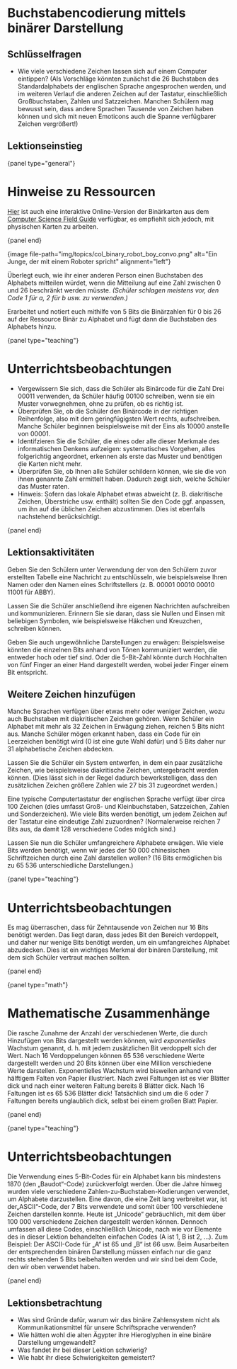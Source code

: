 # Buchstabencodierung mittels binärer Darstellung

## Schlüsselfragen

- Wie viele verschiedene Zeichen lassen sich auf einem Computer eintippen? (Als Vorschläge könnten zunächst die 26 Buchstaben des Standardalphabets der englischen Sprache angesprochen werden, und im weiteren Verlauf die anderen Zeichen auf der Tastatur, einschließlich Großbuchstaben, Zahlen und Satzzeichen. Manchen Schülern mag bewusst sein, dass andere Sprachen Tausende von Zeichen haben können und sich mit neuen Emoticons auch die Spanne verfügbarer Zeichen vergrößert!)

## Lektionseinstieg

{panel type="general"}

# Hinweise zu Ressourcen

[Hier](http://www.csfieldguide.org.nz/en/interactives/binary-cards/index.html?digits=8) ist auch eine interaktive Online-Version der Binärkarten aus dem [Computer Science Field Guide](http://www.csfieldguide.org.nz/) verfügbar, es empfiehlt sich jedoch, mit physischen Karten zu arbeiten.

{panel end}

{image file-path="img/topics/col_binary_robot_boy_convo.png" alt="Ein Junge, der mit einem Roboter spricht" alignment="left"}

Überlegt euch, wie ihr einer anderen Person einen Buchstaben des Alphabets mitteilen würdet, wenn die Mitteilung auf eine Zahl zwischen 0 und 26 beschränkt werden müsste. *(Schüler schlagen meistens vor, den Code 1 für a, 2 für b usw. zu verwenden.)*

Erarbeitet und notiert euch mithilfe von 5 Bits die Binärzahlen für 0 bis 26 auf der Ressource Binär zu Alphabet und fügt dann die Buchstaben des Alphabets hinzu.

{panel type="teaching"}

# Unterrichtsbeobachtungen

- Vergewissern Sie sich, dass die Schüler als Binärcode für die Zahl Drei 00011 verwenden, da Schüler häufig 00100 schreiben, wenn sie ein Muster vorwegnehmen, ohne zu prüfen, ob es richtig ist.
- Überprüfen Sie, ob die Schüler den Binärcode in der richtigen Reihenfolge, also mit dem geringfügigsten Wert rechts, aufschreiben. Manche Schüler beginnen beispielsweise mit der Eins als 10000 anstelle von 00001.
- Identifzieren Sie die Schüler, die eines oder alle dieser Merkmale des informatischen Denkens aufzeigen: systematisches Vorgehen, alles folgerichtig angeordnet, erkennen als erste das Muster und benötigen die Karten nicht mehr.
- Überprüfen Sie, ob Ihnen alle Schüler schildern können, wie sie die von ihnen genannte Zahl ermittelt haben. Dadurch zeigt sich, welche Schüler das Muster raten.
- Hinweis: Sofern das lokale Alphabet etwas abweicht (z. B. diakritische Zeichen, Überstriche usw. enthält) sollten Sie den Code ggf. anpassen, um ihn auf die üblichen Zeichen abzustimmen. Dies ist ebenfalls nachstehend berücksichtigt.

{panel end}

## Lektionsaktivitäten

Geben Sie den Schülern unter Verwendung der von den Schülern zuvor erstellten Tabelle eine Nachricht zu entschlüsseln, wie beispielsweise Ihren Namen oder den Namen eines Schriftstellers (z. B. 00001 00010 00010 11001 für ABBY).

Lassen Sie die Schüler anschließend ihre eigenen Nachrichten aufschreiben und kommunizieren. Erinnern Sie sie daran, dass sie Nullen und Einsen mit beliebigen Symbolen, wie beispielsweise Häkchen und Kreuzchen, schreiben können.

Geben Sie auch ungewöhnliche Darstellungen zu erwägen: Beispielsweise könnten die einzelnen Bits anhand von Tönen kommuniziert werden, die entweder hoch oder tief sind. Oder die 5-Bit-Zahl könnte durch Hochhalten von fünf Finger an einer Hand dargestellt werden, wobei jeder Finger einem Bit entspricht.

## Weitere Zeichen hinzufügen

Manche Sprachen verfügen über etwas mehr oder weniger Zeichen, wozu auch Buchstaben mit diakritischen Zeichen gehören. Wenn Schüler ein Alphabet mit mehr als 32 Zeichen in Erwägung ziehen, reichen 5 Bits nicht aus. Manche Schüler mögen erkannt haben, dass ein Code für ein Leerzeichen benötigt wird (0 ist eine gute Wahl dafür) und 5 Bits daher nur 31 alphabetische Zeichen abdecken.

Lassen Sie die Schüler ein System entwerfen, in dem ein paar zusätzliche Zeichen, wie beispielsweise diakritische Zeichen, untergebracht werden können. (Dies lässt sich in der Regel dadurch bewerkstelligen, dass den zusätzlichen Zeichen größere Zahlen wie 27 bis 31 zugeordnet werden.)

Eine typische Computertastatur der englischen Sprache verfügt über circa 100 Zeichen (dies umfasst Groß- und Kleinbuchstaben, Satzzeichen, Zahlen und Sonderzeichen). Wie viele Bits werden benötigt, um jedem Zeichen auf der Tastatur eine eindeutige Zahl zuzuordnen? (Normalerweise reichen 7 Bits aus, da damit 128 verschiedene Codes möglich sind.)

Lassen Sie nun die Schüler umfangreichere Alphabete erwägen. Wie viele Bits werden benötigt, wenn wir jedes der 50 000 chinesischen Schriftzeichen durch eine Zahl darstellen wollen? (16 Bits ermöglichen bis zu 65 536 unterschiedliche Darstellungen.)

{panel type="teaching"}

# Unterrichtsbeobachtungen

Es mag überraschen, dass für Zehntausende von Zeichen nur 16 Bits benötigt werden. Das liegt daran, dass jedes Bit den Bereich verdoppelt, und daher nur wenige Bits benötigt werden, um ein umfangreiches Alphabet abzudecken. Dies ist ein wichtiges Merkmal der binären Darstellung, mit dem sich Schüler vertraut machen sollten.

{panel end}

{panel type="math"}

# Mathematische Zusammenhänge

Die rasche Zunahme der Anzahl der verschiedenen Werte, die durch Hinzufügen von Bits dargestellt werden können, wird *exponentielles* Wachstum genannt, d. h. mit jedem zusätzlichen Bit verdoppelt sich der Wert. Nach 16 Verdoppelungen können 65 536 verschiedene Werte dargestellt werden und 20 Bits können über eine Million verschiedene Werte darstellen. Exponentielles Wachstum wird bisweilen anhand von hälftigem Falten von Papier illustriert. Nach zwei Faltungen ist es vier Blätter dick und nach einer weiteren Faltung bereits 8 Blätter dick. Nach 16 Faltungen ist es 65 536 Blätter dick! Tatsächlich sind um die 6 oder 7 Faltungen bereits unglaublich dick, selbst bei einem großen Blatt Papier.

{panel end}

{panel type="teaching"}

# Unterrichtsbeobachtungen

Die Verwendung eines 5-Bit-Codes für ein Alphabet kann bis mindestens 1870 (den „Baudot“-Code) zurückverfolgt werden. Über die Jahre hinweg wurden viele verschiedene Zahlen-zu-Buchstaben-Kodierungen verwendet, um Alphabete darzustellen. Eine davon, die eine Zeit lang verbreitet war, ist der„ASCII“-Code, der 7 Bits verwendete und somit über 100 verschiedene Zeichen darstellen konnte. Heute ist „Unicode“ gebräuchlich, mit dem über 100 000 verschiedene Zeichen dargestellt werden können. Dennoch umfassen all diese Codes, einschließlich Unicode, nach wie vor Elemente des in dieser Lektion behandelten einfachen Codes (A ist 1, B ist 2, ...). Zum Beispiel: Der ASCII-Code für „A“ ist 65 und „B“ ist 66 usw. Beim Ausarbeiten der entsprechenden binären Darstellung müssen einfach nur die ganz rechts stehenden 5 Bits beibehalten werden und wir sind bei dem Code, den wir oben verwendet haben.

{panel end}

## Lektionsbetrachtung

- Was sind Gründe dafür, warum wir das binäre Zahlensystem nicht als Kommunikationsmittel für unsere Schriftsprache verwenden?
- Wie hätten wohl die alten Ägypter ihre Hieroglyphen in eine binäre Darstellung umgewandelt?
- Was fandet ihr bei dieser Lektion schwierig?
- Wie habt ihr diese Schwierigkeiten gemeistert?